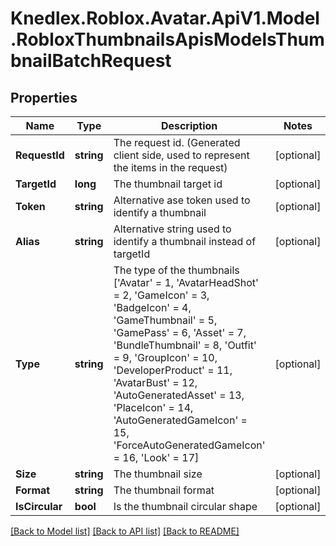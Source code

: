 # Knedlex.Roblox.Avatar.ApiV1.Model.RobloxThumbnailsApisModelsThumbnailBatchRequest

## Properties

Name | Type | Description | Notes
------------ | ------------- | ------------- | -------------
**RequestId** | **string** | The request id. (Generated client side, used to represent the items in the request) | [optional] 
**TargetId** | **long** | The thumbnail target id | [optional] 
**Token** | **string** | Alternative ase token used to identify a thumbnail | [optional] 
**Alias** | **string** | Alternative string used to identify a thumbnail  instead of targetId | [optional] 
**Type** | **string** | The type of the thumbnails [&#39;Avatar&#39; &#x3D; 1, &#39;AvatarHeadShot&#39; &#x3D; 2, &#39;GameIcon&#39; &#x3D; 3, &#39;BadgeIcon&#39; &#x3D; 4, &#39;GameThumbnail&#39; &#x3D; 5, &#39;GamePass&#39; &#x3D; 6, &#39;Asset&#39; &#x3D; 7, &#39;BundleThumbnail&#39; &#x3D; 8, &#39;Outfit&#39; &#x3D; 9, &#39;GroupIcon&#39; &#x3D; 10, &#39;DeveloperProduct&#39; &#x3D; 11, &#39;AvatarBust&#39; &#x3D; 12, &#39;AutoGeneratedAsset&#39; &#x3D; 13, &#39;PlaceIcon&#39; &#x3D; 14, &#39;AutoGeneratedGameIcon&#39; &#x3D; 15, &#39;ForceAutoGeneratedGameIcon&#39; &#x3D; 16, &#39;Look&#39; &#x3D; 17] | [optional] 
**Size** | **string** | The thumbnail size | [optional] 
**Format** | **string** | The thumbnail format | [optional] 
**IsCircular** | **bool** | Is the thumbnail circular shape | [optional] 

[[Back to Model list]](../README.md#documentation-for-models) [[Back to API list]](../README.md#documentation-for-api-endpoints) [[Back to README]](../README.md)

